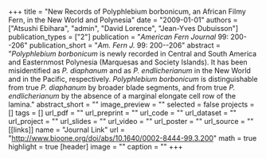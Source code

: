 +++
title = "New Records of Polyphlebium borbonicum, an African Filmy Fern, in the New World and Polynesia"
date = "2009-01-01"
authors = ["Atsushi Ebihara", "admin", "David Lorence", "Jean-Yves Dubuisson"]
publication_types = ["2"]
publication = "_American Fern Journal_ 99: 200--206"
publication_short = "_Am. Fern J._ 99: 200--206"
abstract = "*Polyphlebium borbonicum* is newly recorded in Central and South America and Easternmost Polynesia (Marquesas and Society Islands). It has been misidentified as *P. diaphanum* and as *P. endlicherianum* in the New World and in the Pacific, respectively. *Polyphlebium borbonicum* is distinguishable from true *P. diaphanum* by broader blade segments, and from true *P. endlicherianum* by the absence of a marginal elongate cell row of the lamina."
abstract_short = ""
image_preview = ""
selected = false
projects = []
tags = []
url_pdf = ""
url_preprint = ""
url_code = ""
url_dataset = ""
url_project = ""
url_slides = ""
url_video = ""
url_poster = ""
url_source = ""
[[links]]
  name = "Journal Link"
  url = "http://www.bioone.org/doi/abs/10.1640/0002-8444-99.3.200"
math = true
highlight = true
[header]
image = ""
caption = ""
+++
